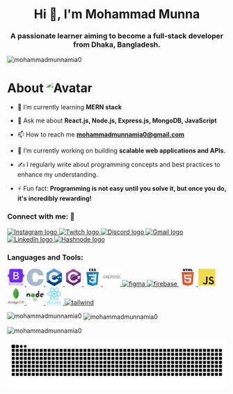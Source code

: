 <h1 align="center">Hi 👋, I'm Mohammad Munna</h1>

<h3 align="center">A passionate learner aiming to become a full-stack developer from Dhaka, Bangladesh.</h3>

<p align="left"> <img src="https://komarev.com/ghpvc/?username=mohammadmunnamia0&label=Profile%20views&color=0e75b6&style=flat" alt="mohammadmunnamia0" /> </p>
<!--  <img 
     align="right"
        alt="Coding" 
        src="https://i.ibb.co.com/87RcWb3/Programmer.gif" 
        style="display: block; margin: 400px auto 0 auto; width: 430px; height: 320px;"> -->

<h1>About
<img src="https://camo.githubusercontent.com/2f611d1c70a7596bf6a0c6fa6bd14416758c33fb6a6bb7d7b66083d431855824/68747470733a2f2f6d65646961322e67697068792e636f6d2f6d656469612f5a474870577a644f456b4d4b74774c7164632f67697068792e6769663f6369643d656366303565343761306e336769316266716e74716d6f62386739616964316f796a327772336473336d67373030626c267269643d67697068792e676966" alt="Avatar" style="width: 100px; height: 100px; border-radius: 50%;">
</h1>

- 🌱 I’m currently learning **MERN stack**

- 💬 Ask me about **React.js, Node.js, Express.js, MongoDB, JavaScript**

- 📫 How to reach me **mohammadmunnamia0@gmail.com**

- 🔭 I’m currently working on building **scalable web applications and APIs.**

- ✍️ I regularly write about programming concepts and best practices to enhance my understanding.

- ⚡ Fun fact: **Programming is not easy until you solve it, but once you do, it's incredibly rewarding!**

<h3 align="left">Connect with me: 🤗</h3>
<div align="left">
<!--   <img src="https://img.shields.io/static/v1?message=Youtube&logo=youtube&label=&color=FF0000&logoColor=white&labelColor=&style=for-the-badge" height="35" alt="youtube logo"  /> -->
  
<a href="https://www.instagram.com/muhammad01munna/" target="_blank" rel="noopener noreferrer">
    <img src="https://img.shields.io/static/v1?message=Instagram&logo=instagram&label=&color=E4405F&logoColor=white&labelColor=&style=for-the-badge" height="35" alt="Instagram logo" />
  </a>
  <a href="https://x.com/munna_mohamma" target="_blank" rel="noopener noreferrer">
    <img src="https://img.shields.io/static/v1?message=Twitch&logo=twitch&label=&color=9146FF&logoColor=white&labelColor=&style=for-the-badge" height="35" alt="Twitch logo" />
  </a>
  <a href="https://discord.com/users/937738620989763586" target="_blank" rel="noopener noreferrer">
    <img src="https://img.shields.io/static/v1?message=Discord&logo=discord&label=&color=7289DA&logoColor=white&labelColor=&style=for-the-badge" height="35" alt="Discord logo" />
  </a>
  <a href="mailto:mohammadmunnamia0@gmail.com" target="_blank" rel="noopener noreferrer">
    <img src="https://img.shields.io/static/v1?message=Gmail&logo=gmail&label=&color=D14836&logoColor=white&labelColor=&style=for-the-badge" height="35" alt="Gmail logo" />
  </a>
  <a href="https://www.linkedin.com/in/mohammad-munna-mia-340225219/" target="_blank" rel="noopener noreferrer">
    <img src="https://img.shields.io/static/v1?message=LinkedIn&logo=linkedin&label=&color=0077B5&logoColor=white&labelColor=&style=for-the-badge" height="35" alt="LinkedIn logo" />
  </a>
  <a href="https://dev.to/mohammad_munnamia_9aaac5" target="_blank" rel="noopener noreferrer">
    <img src="https://cdn.hashnode.com/res/hashnode/image/upload/v1647238515419/g8ALIWNWW.png" height="35" alt="Hashnode logo" />
  </a>

</div>
<p align="left">
</p>

<h3 align="left">Languages and Tools:</h3>
<p align="left"> <a href="https://getbootstrap.com" target="_blank" rel="noreferrer"> <img src="https://raw.githubusercontent.com/devicons/devicon/master/icons/bootstrap/bootstrap-plain-wordmark.svg" alt="bootstrap" width="40" height="40"/> </a> <a href="https://www.cprogramming.com/" target="_blank" rel="noreferrer"> <img src="https://raw.githubusercontent.com/devicons/devicon/master/icons/c/c-original.svg" alt="c" width="40" height="40"/> </a> <a href="https://www.w3schools.com/cpp/" target="_blank" rel="noreferrer"> <img src="https://raw.githubusercontent.com/devicons/devicon/master/icons/cplusplus/cplusplus-original.svg" alt="cplusplus" width="40" height="40"/> </a> <a href="https://www.w3schools.com/cs/" target="_blank" rel="noreferrer"> <img src="https://raw.githubusercontent.com/devicons/devicon/master/icons/csharp/csharp-original.svg" alt="csharp" width="40" height="40"/> </a> <a href="https://www.w3schools.com/css/" target="_blank" rel="noreferrer"> <img src="https://raw.githubusercontent.com/devicons/devicon/master/icons/css3/css3-original-wordmark.svg" alt="css3" width="40" height="40"/> </a> <a href="https://expressjs.com" target="_blank" rel="noreferrer"> <img src="https://raw.githubusercontent.com/devicons/devicon/master/icons/express/express-original-wordmark.svg" alt="express" width="40" height="40"/> </a> <a href="https://www.figma.com/" target="_blank" rel="noreferrer"> <img src="https://www.vectorlogo.zone/logos/figma/figma-icon.svg" alt="figma" width="40" height="40"/> </a> <a href="https://firebase.google.com/" target="_blank" rel="noreferrer"> <img src="https://www.vectorlogo.zone/logos/firebase/firebase-icon.svg" alt="firebase" width="40" height="40"/> </a> <a href="https://www.w3.org/html/" target="_blank" rel="noreferrer"> <img src="https://raw.githubusercontent.com/devicons/devicon/master/icons/html5/html5-original-wordmark.svg" alt="html5" width="40" height="40"/> </a> <a href="https://developer.mozilla.org/en-US/docs/Web/JavaScript" target="_blank" rel="noreferrer"> <img src="https://raw.githubusercontent.com/devicons/devicon/master/icons/javascript/javascript-original.svg" alt="javascript" width="40" height="40"/> </a> <a href="https://www.mongodb.com/" target="_blank" rel="noreferrer"> <img src="https://raw.githubusercontent.com/devicons/devicon/master/icons/mongodb/mongodb-original-wordmark.svg" alt="mongodb" width="40" height="40"/> </a> <a href="https://nodejs.org" target="_blank" rel="noreferrer"> <img src="https://raw.githubusercontent.com/devicons/devicon/master/icons/nodejs/nodejs-original-wordmark.svg" alt="nodejs" width="40" height="40"/> </a> <a href="https://reactjs.org/" target="_blank" rel="noreferrer"> <img src="https://raw.githubusercontent.com/devicons/devicon/master/icons/react/react-original-wordmark.svg" alt="react" width="40" height="40"/> </a> <a href="https://tailwindcss.com/" target="_blank" rel="noreferrer"> <img src="https://www.vectorlogo.zone/logos/tailwindcss/tailwindcss-icon.svg" alt="tailwind" width="40" height="40"/> </a> </p>


<p><img align="left" src="https://github-readme-stats.vercel.app/api/top-langs?username=mohammadmunnamia0&show_icons=true&locale=en&layout=compact" alt="mohammadmunnamia0" /></p>

<p>&nbsp;<img align="center" src="https://github-readme-stats.vercel.app/api?username=mohammadmunnamia0&show_icons=true&locale=en" alt="mohammadmunnamia0" /></p>

<p><img align="center" src="https://github-readme-streak-stats.herokuapp.com/?user=mohammadmunnamia0&" alt="mohammadmunnamia0" /></p>



![snake gif](https://github.com/mohammadmunnamia0/mohammadmunnamia0/blob/output/github-contribution-grid-snake-white.svg)
